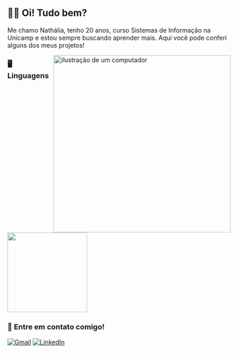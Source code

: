 <p align="left"> 
  <h2>✌🏻 Oi! Tudo bem?</h2>
  <p>Me chamo Nathália, tenho 20 anos, curso Sistemas de Informação na Unicamp e estou sempre buscando aprender mais. Aqui você pode conferi alguns dos meus projetos!</p>
</p>

<img src="https://raw.githubusercontent.com/MicaelliMedeiros/micaellimedeiros/master/image/computer-illustration.png" alt="ilustração de um computador" min-width="400px" max-width="400px" width="400px" align="right">

<p align="left">
  <h3>🖥️ Linguagens</h3> 
  <img height="180em" src="https://github-readme-stats.vercel.app/api/top-langs/?username=naferrett&theme=synthwave&show_icons=true&hide_border=true&layout=compact"/>
</p>

<p align="left">
  <h3>💌 Entre em contato comigo!</h3>
</p>

<p align="left">
  <a href="mailto:nath.ferrett@gmail.com" title="Gmail">
  <img src="https://img.shields.io/badge/-Gmail-FF0000?style=flat-square&labelColor=FF0000&logo=gmail&logoColor=white&link=LINK-DO-SEU-GMAIL" alt="Gmail"/></a>
  <a href="https://www.linkedin.com/in/nathalia-ferrett/" title="LinkedIn">
  <img src="https://img.shields.io/badge/-Linkedin-0e76a8?style=flat-square&logo=Linkedin&logoColor=white&link=LINK-DO-SEU-LINKEDIN" alt="LinkedIn"/></a>
</p>
